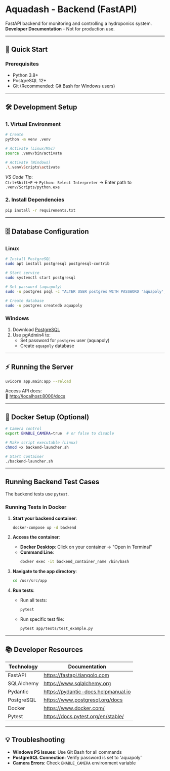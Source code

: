 # Aquadash - Backend (FastAPI)

FastAPI backend for monitoring and controlling a hydroponics system.  
**Developer Documentation** - Not for production use.

---

## 🚀 Quick Start

### Prerequisites
- Python 3.8+
- PostgreSQL 12+
- Git (Recommended: Git Bash for Windows users)

---

## 🛠 Development Setup

### 1. Virtual Environment

```bash
# Create
python -m venv .venv

# Activate (Linux/Mac)
source .venv/bin/activate

# Activate (Windows)
.\.venv\Scripts\activate
```

*VS Code Tip*:  
`Ctrl+Shift+P` → `Python: Select Interpreter` → Enter path to `.venv/Scripts/python.exe`

### 2. Install Dependencies
```bash
pip install -r requirements.txt
```

---

## 🗄 Database Configuration

### Linux
```bash
# Install PostgreSQL
sudo apt install postgresql postgresql-contrib

# Start service
sudo systemctl start postgresql

# Set password (aquapoly)
sudo -u postgres psql -c "ALTER USER postgres WITH PASSWORD 'aquapoly';"

# Create database
sudo -u postgres createdb aquapoly
```

### Windows
1. Download [PostgreSQL](https://www.postgresql.org/download/windows/)
2. Use pgAdmin4 to:
   - Set password for `postgres` user (aquapoly)
   - Create `aquapoly` database

---

## ⚡ Running the Server

```bash
uvicorn app.main:app --reload
```

Access API docs:  
🔗 [http://localhost:8000/docs](http://localhost:8000/docs)

---

## 🐋 Docker Setup (Optional)

```bash
# Camera control
export ENABLE_CAMERA=true  # or false to disable

# Make script executable (Linux)
chmod +x backend-launcher.sh

# Start container
./backend-launcher.sh
```

---

## Running Backend Test Cases

The backend tests use `pytest`.

### Running Tests in Docker

1. **Start your backend container**:
   ```bash
   docker-compose up -d backend
   ```

2. **Access the container**:
   - **Docker Desktop**: Click on your container → "Open in Terminal"
   - **Command Line**:
     ```bash
     docker exec -it backend_container_name /bin/bash
     ```

3. **Navigate to the app directory**:
   ```bash
   cd /usr/src/app
   ```

4. **Run tests**:
   - Run all tests:
     ```bash
     pytest
     ```
   - Run specific test file:
     ```bash
     pytest app/tests/test_example.py
     ```
---

## 📚 Developer Resources

| Technology | Documentation |
|------------|---------------|
| FastAPI | https://fastapi.tiangolo.com |
| SQLAlchemy | https://www.sqlalchemy.org |
| Pydantic | https://pydantic-docs.helpmanual.io |
| PostgreSQL | https://www.postgresql.org/docs |
| Docker | https://www.docker.com/ |
| Pytest | https://docs.pytest.org/en/stable/ |

---

## 💡 Troubleshooting

- **Windows PS Issues**: Use Git Bash for all commands
- **PostgreSQL Connection**: Verify password is set to 'aquapoly'
- **Camera Errors**: Check `ENABLE_CAMERA` environment variable
```